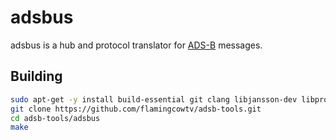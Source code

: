 # adsbus

adsbus is a hub and protocol translator for [ADS-B](https://en.wikipedia.org/wiki/Automatic_dependent_surveillance_%E2%80%93_broadcast) messages.


## Building

```bash
sudo apt-get -y install build-essential git clang libjansson-dev libprotobuf-c-dev protobuf-c-compiler
git clone https://github.com/flamingcowtv/adsb-tools.git
cd adsb-tools/adsbus
make
```
